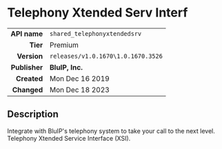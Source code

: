 # Telephony Xtended Serv Interf
| | |
|-:|-|
|**API name**|`shared_telephonyxtendedsrv`|
|**Tier**|Premium|
|**Version**|`releases/v1.0.1670\1.0.1670.3526`|
|**Publisher**|**BluIP, Inc.**|
|**Created**|Mon Dec 16 2019|
|**Changed**|Mon Dec 18 2023|

## Description
Integrate with BluIP's telephony system to take your call to the next level. Telephony Xtended Service Interface (XSI).
